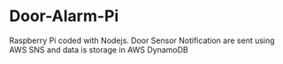 # Door-Alarm-Pi
Raspberry Pi coded with Nodejs. Door Sensor Notification are sent using AWS SNS and data is storage in AWS DynamoDB

